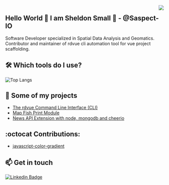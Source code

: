 <img align='right' src="https://github-readme-stats.vercel.app/api?username=saspect-io&show_icons=true&theme=dracula">

## Hello World 👋 I am Sheldon Small 🤔 - @Saspect-IO

Software Developer specialized in Spatial Data Analysis and Geomatics. Contributor and maintainer of rdvue cli automation tool for vue project scaffolding.

## 🛠️ Which tools do I use?

![Top Langs](https://github-readme-stats.vercel.app/api/top-langs/?username=saspect-io&layout=compact)

## 🚀 Some of my projects

- [The rdvue Command Line Interface (CLI)](https://github.com/realdecoy/rdvuet)
- [Map Fish Print Module](https://github.com/Saspect-IO/SimcoeCountyWebViewer)
- [News API Extension with node, mongodb and cheerio](https://github.com/Saspect-IO/Node-Express-Cheerio-Mongodb-REST-API)

## :octocat Contributions:

- [javascript-color-gradient](https://github.com/Adrinlol/javascript-color-gradient)


## 📫 Get in touch

[![Linkedin Badge](https://img.shields.io/badge/linkedin-%230077B5.svg?&style=for-the-badge&logo=linkedin&logoColor=white)](https://www.linkedin.com/in/sheldon-small-13672160/)
